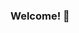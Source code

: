 ### Welcome! 👋

<!--
**mariguilardi/mariguilardi** is a ✨ _special_ ✨ repository because its `README.md` (this file) appears on your GitHub profile.

Here are some ideas to get you started:

- 🔭 I am a  biologist and Master's student in Biotechnoly at the Interunities Program of USP/IPT/IBu in São Paulo, Brazil.
- 🌱 I’m currently learning Python, R, 
- 👯 I’m looking to collaborate on ...
- 🤔 I’m looking for help with ...
- 💬 Ask me about ...
- 📫 How to reach me: ...
- 😄 Pronouns: ...
- ⚡ Fun fact: ...
-->
